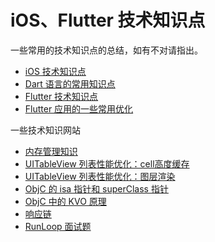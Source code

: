 # iOS、Flutter 技术知识点

一些常用的技术知识点的总结，如有不对请指出。

- [iOS 技术知识点](./ios.md)
- [Dart 语言的常用知识点](./dart.md)
- [Flutter 技术知识点](./flutter.md)
- [Flutter 应用的一些常用优化](./flutter_optimization.md)

一些技术知识网站

- [内存管理知识](https://www.jianshu.com/p/130746a4429e)
- [UITableView 列表性能优化：cell高度缓存](http://blog.sunnyxx.com/2015/05/17/cell-height-calculation/)
- [UITableView 列表性能优化：图层渲染](https://blog.ibireme.com/2015/11/12/smooth_user_interfaces_for_ios/)
- [ObjC 的 isa 指针和 superClass 指针](https://blog.csdn.net/weixin_38633659/article/details/124544684)
- [ObjC 中的 KVO 原理](https://juejin.cn/post/6939858821581897741)
- [响应链](https://blog.csdn.net/chun799/article/details/8223612)
- [RunLoop 面试题](https://zhuanlan.zhihu.com/p/419622267)
